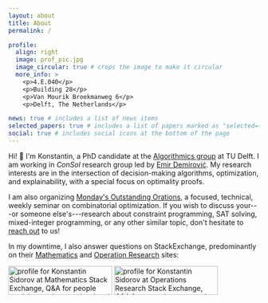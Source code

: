 ```yaml
---
layout: about
title: About
permalink: /

profile:
  align: right
  image: prof_pic.jpg
  image_circular: true # crops the image to make it circular
  more_info: >
    <p>4.E.040</p>
    <p>Building 28</p>
    <p>Van Mourik Broekmanweg 6</p>
    <p>Delft, The Netherlands</p>

news: true # includes a list of news items
selected_papers: true # includes a list of papers marked as "selected={true}"
social: true # includes social icons at the bottom of the page
---
```


Hi! 👋 I'm Konstantin, a PhD candidate at the [Algorithmics group](https://www.tudelft.nl/ewi/over-de-faculteit/afdelingen/software-technology/algorithmics/people) at TU Delft.
I am working in *ConSol* research group led by [Emir Demirović](https://emirde.github.io/).
My research interests are in the intersection of decision-making algorithms, optimization, and explainability, with a special focus on optimality proofs.

I am also organizing [Monday's Outstanding Orations](https://m-o-o.org), a focused, technical, weekly seminar on combinatorial optimization. If you wish to discuss
your---or someone else's---research about constraint programming, SAT solving, mixed-integer programming, or any other similar topic,
don't hesitate to [reach out](https://forms.gle/kQy7pNfingDq5wQ48) to us!

In my downtime, I also answer questions on StackExchange, predominantly on their [Mathematics](https://math.stackexchange.com/) and [Operation Research](https://or.stackexchange.com/) sites:

<a href="https://math.stackexchange.com/users/1155819/konstantin-sidorov"><img src="https://math.stackexchange.com/users/flair/1155819.png?theme=clean" width="208" height="58" alt="profile for Konstantin Sidorov at Mathematics Stack Exchange, Q&amp;A for people studying math at any level and professionals in related fields" title="profile for Konstantin Sidorov at Mathematics Stack Exchange, Q&amp;A for people studying math at any level and professionals in related fields"></a>
<a href="https://or.stackexchange.com/users/15390/konstantin-sidorov"><img src="https://or.stackexchange.com/users/flair/15390.png?theme=clean" width="208" height="58" alt="profile for Konstantin Sidorov at Operations Research Stack Exchange, Q&amp;A for operations research and analytics professionals, educators, and students" title="profile for Konstantin Sidorov at Operations Research Stack Exchange, Q&amp;A for operations research and analytics professionals, educators, and students"></a>
